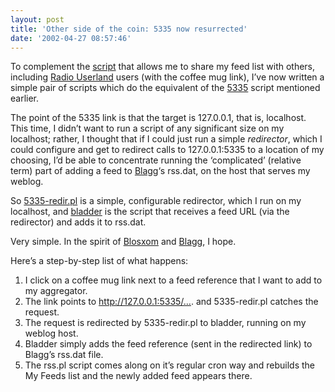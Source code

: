 ```yaml
---
layout: post
title: 'Other side of the coin: 5335 now resurrected'
date: '2002-04-27 08:57:46'
---
```



To complement the [script](/~dj/rss.pl) that allows me to share my feed list with others, including [Radio Userland](http://radio.userland.com/) users (with the coffee mug link), I’ve now written a simple pair of scripts which do the equivalent of the [5335](../../../testwiki/5335) script mentioned earlier.

The point of the 5335 link is that the target is 127.0.0.1, that is, localhost. This time, I didn’t want to run a script of any significant size on my localhost; rather, I thought that if I could just run a simple *redirector*, which I could configure and get to redirect calls to 127.0.0.1:5335 to a location of my choosing, I’d be able to concentrate running the ‘complicated’ (relative term) part of adding a feed to [Blagg](http://www.oreillynet.com/%7Erael/lang/perl/blagg)‘s rss.dat, on the host that serves my weblog.

So [5335-redir.pl](/~dj/5335-redir.pl) is a simple, configurable redirector, which I run on my localhost, and [bladder](/~dj/bladder) is the script that receives a feed URL (via the redirector) and adds it to rss.dat.

Very simple. In the spirit of [Blosxom](http://www.oreillynet.com/%7Erael/lang/perl/blosxom) and [Blagg](http://www.oreillynet.com/%7Erael/lang/perl/blagg), I hope.

Here’s a step-by-step list of what happens:

1. I click on a coffee mug link next to a feed reference that I want to add to my aggregator.
2. The link points to http://127.0.0.1:5335/…. and 5335-redir.pl catches the request.
3. The request is redirected by 5335-redir.pl to bladder, running on my weblog host.
4. Bladder simply adds the feed reference (sent in the redirected link) to Blagg’s rss.dat file.
5. The rss.pl script comes along on it’s regular cron way and rebuilds the My Feeds list and the newly added feed appears there.


